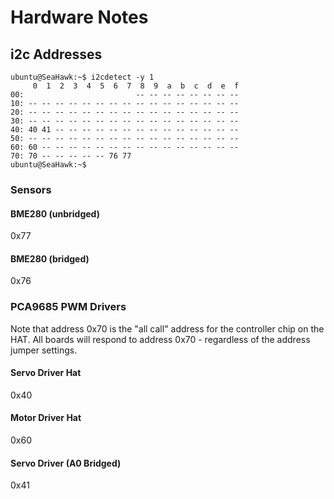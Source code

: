 # Hardware Notes

## i2c Addresses

```console
ubuntu@SeaHawk:~$ i2cdetect -y 1
     0  1  2  3  4  5  6  7  8  9  a  b  c  d  e  f
00:                         -- -- -- -- -- -- -- -- 
10: -- -- -- -- -- -- -- -- -- -- -- -- -- -- -- -- 
20: -- -- -- -- -- -- -- -- -- -- -- -- -- -- -- -- 
30: -- -- -- -- -- -- -- -- -- -- -- -- -- -- -- -- 
40: 40 41 -- -- -- -- -- -- -- -- -- -- -- -- -- -- 
50: -- -- -- -- -- -- -- -- -- -- -- -- -- -- -- -- 
60: 60 -- -- -- -- -- -- -- -- -- -- -- -- -- -- -- 
70: 70 -- -- -- -- -- 76 77                         
ubuntu@SeaHawk:~$ 
```

### Sensors

#### BME280 (unbridged)
0x77

#### BME280 (bridged)
0x76

### PCA9685 PWM Drivers

Note that address 0x70 is the "all call" address for the controller chip on the HAT. All boards will respond to address 0x70 - regardless of the address jumper settings.

#### Servo Driver Hat
0x40

#### Motor Driver Hat
0x60

#### Servo Driver (A0 Bridged)
0x41